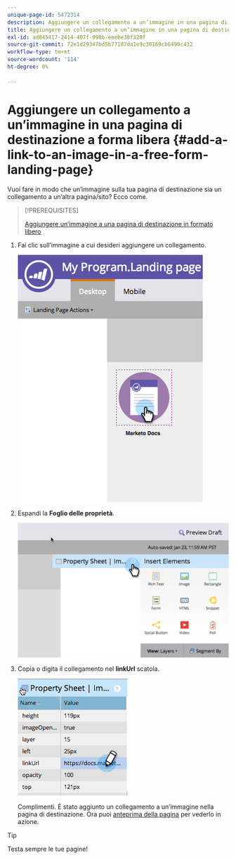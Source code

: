 ```yaml
---
unique-page-id: 5472314
description: Aggiungere un collegamento a un’immagine in una pagina di destinazione in forma libera - Marketo Docs - Documentazione del prodotto
title: Aggiungere un collegamento a un’immagine in una pagina di destinazione a forma libera
exl-id: ad845417-2414-407f-998b-eeebe38f328f
source-git-commit: 72e1d29347bd5b77107da1e9c30169cb6490c432
workflow-type: tm+mt
source-wordcount: '114'
ht-degree: 0%

---
```


# Aggiungere un collegamento a un’immagine in una pagina di destinazione a forma libera {#add-a-link-to-an-image-in-a-free-form-landing-page}

Vuoi fare in modo che un’immagine sulla tua pagina di destinazione sia un collegamento a un’altra pagina/sito? Ecco come.

>[!PREREQUISITES]
>
>[Aggiungere un’immagine a una pagina di destinazione in formato libero](/help/marketo/product-docs/demand-generation/landing-pages/free-form-landing-pages/add-an-image-to-a-free-form-landing-page.md)

1. Fai clic sull’immagine a cui desideri aggiungere un collegamento.

   ![](assets/click-on-image.png)

1. Espandi la **Foglio delle proprietà**.

   ![](assets/image2015-5-21-15-3a42-3a27.png)

1. Copia o digita il collegamento nel **linkUrl** scatola.

   ![](assets/add-link.png)

   Complimenti. È stato aggiunto un collegamento a un’immagine nella pagina di destinazione. Ora puoi [anteprima della pagina](/help/marketo/product-docs/demand-generation/landing-pages/landing-page-actions/preview-a-landing-page.md) per vederlo in azione.

>[!TIP]
>
>Testa sempre le tue pagine!
